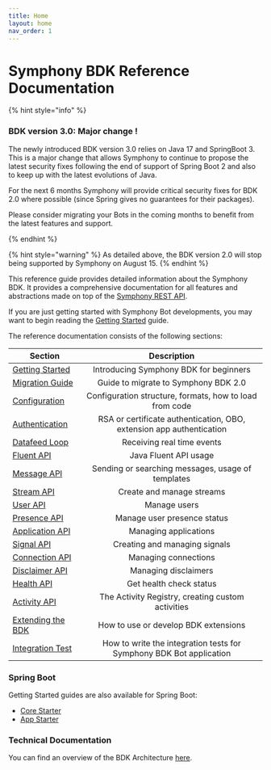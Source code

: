 ```yaml
---
title: Home
layout: home
nav_order: 1
---
```


# Symphony BDK Reference Documentation

{% hint style="info" %}

### BDK version 3.0: Major change !
 
 The newly introduced BDK version 3.0 relies on Java 17 and SpringBoot 3. This is a major change that allows Symphony to continue to propose the latest security fixes following the end of support of Spring Boot 2 and also to keep up with the latest evolutions of Java.
 
 For the next 6 months Symphony will provide critical security fixes for BDK 2.0 where possible (since Spring gives no guarantees for their packages).
 
 Please consider migrating your Bots in the coming months to benefit from the latest features and support. 

{% endhint %}

{% hint style="warning" %}
 As detailed above, the BDK version 2.0 will stop being supported by Symphony on August 15.
{% endhint %}

This reference guide provides detailed information about the Symphony BDK. It provides a comprehensive documentation
for all features and abstractions made on top of the [Symphony REST API](https://developers.symphony.com/restapi/reference/introduction).

If you are just getting started with Symphony Bot developments, you may want to begin reading the
[Getting Started](./getting-started.html) guide.

The reference documentation consists of the following sections:

| Section                                  | Description                                                           |
|------------------------------------------|:---------------------------------------------------------------------:|
| [Getting Started](./getting-started.html)  | Introducing Symphony BDK for beginners                                |
| [Migration Guide](./migration.html)        | Guide to migrate to Symphony BDK 2.0                                  |
| [Configuration](./configuration.html)      | Configuration structure, formats, how to load from code               |
| [Authentication](./authentication.html)    | RSA or certificate authentication, OBO, extension app authentication  |
| [Datafeed Loop](datafeed.html)             | Receiving real time events                                            |
| [Fluent API](fluent-api.html)              | Java Fluent API usage                                                 |
| [Message API](message.html)                | Sending or searching messages, usage of templates                     |
| [Stream API](stream.html)                  | Create and manage streams                                             |
| [User API](user.html)                      | Manage users                                                          |
| [Presence API](presence.html)              | Manage user presence status                                           |
| [Application API](application.html)        | Managing applications                                                 |
| [Signal API](signal.html)                  | Creating and managing signals                                         |
| [Connection API](connection.html)          | Managing connections                                                  |
| [Disclaimer API](disclaimer.html)          | Managing disclaimers                                                  |
| [Health API](health.html)                  | Get health check status                                               |
| [Activity API](activity-api.html)          | The Activity Registry, creating custom activities                     |
| [Extending the BDK](extension.html)        | How to use or develop BDK extensions                                  |
| [Integration Test](test.html)              | How to write the integration tests for Symphony BDK Bot application   |

### Spring Boot
Getting Started guides are also available for Spring Boot:
- [Core Starter](./spring-boot/core-starter.html)
- [App Starter](./spring-boot/app-starter.html)

### Technical Documentation
You can find an overview of the BDK Architecture [here](./tech/architecture.html).
